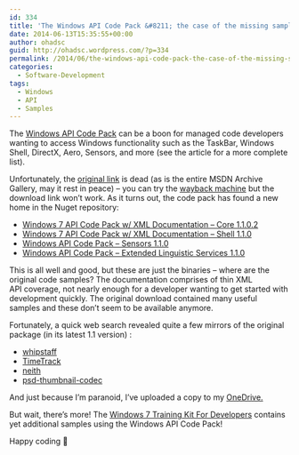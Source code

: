 ```yaml
---
id: 334
title: 'The Windows API Code Pack &#8211; the case of the missing samples'
date: 2014-06-13T15:35:55+00:00
author: ohadsc
guid: http://ohadsc.wordpress.com/?p=334
permalink: /2014/06/the-windows-api-code-pack-the-case-of-the-missing-samples/
categories:
  - Software-Development
tags:
  - Windows
  - API
  - Samples
---
```

The [Windows API Code Pack](http://msdn.microsoft.com/en-us/library/ff356173(v=vs.110).aspx) can be a boon for managed code developers wanting to access Windows functionality such as the TaskBar, Windows Shell, DirectX, Aero, Sensors, and more (see the article for a more complete list).

Unfortunately, the [original link](http://go.microsoft.com/fwlink/?LinkId=182523) is dead (as is the entire MSDN Archive Gallery, may it rest in peace) &#8211; you can try the [wayback machine](https://web.archive.org/web/20100926081207/http://code.msdn.microsoft.com/WindowsAPICodePack/Release/ProjectReleases.aspx?ReleaseId=4906) but the download link won&#8217;t work. As it turns out, the code pack has found a new home in the Nuget repository:

  * [Windows 7 API Code Pack w/ XML Documentation &#8211; Core 1.1.0.2](http://www.nuget.org/packages/Microsoft.WindowsAPICodePack-Core/)
  * [Windows 7 API Code Pack w/ XML Documentation &#8211; Shell 1.1.0](http://www.nuget.org/packages/Microsoft.WindowsAPICodePack-Shell/)
  * [Windows API Code Pack &#8211; Sensors 1.1.0](http://www.nuget.org/packages/WindowsAPICodePack-Sensors/)
  * [Windows API Code Pack &#8211; Extended Linguistic Services 1.1.0](http://www.nuget.org/packages/WindowsAPICodePack-ExtendedLinguisticServices/)

This is all well and good, but these are just the binaries &#8211; where are the original code samples? The documentation comprises of thin XML API coverage, not nearly enough for a developer wanting to get started with development quickly. The original download contained many useful samples and these don&#8217;t seem to be available anymore.

Fortunately, a quick web search revealed quite a few mirrors of the original package (in its latest 1.1 version) :

  * [whipstaff](https://github.com/dpvreony/whipstaff/tree/master/ThirdParty/Windows%20API%20Code%20Pack)
  * [TimeTrack](https://github.com/geselle-jan/TimeTrack/tree/master/Windows%20API%20Code%20Pack%201.1)
  * [neith](https://code.google.com/p/neith/source/browse/externals/WindowsAPICodePack/?name=2ea76a5624&r=94d6818df0ea24aa5c5009b379d1af045e2638d3)
  * [psd-thumbnail-codec](https://code.google.com/p/psd-thumbnail-codec/source/browse/trunk/Windows+API+Code+Pack+1.1/?r=2#Windows%20API%20Code%20Pack%201.1%2Fsource)

And just because I&#8217;m paranoid, I&#8217;ve uploaded a copy to my [OneDrive.](https://onedrive.live.com/redir?resid=DED6DB63D5309C3D!3235&authkey=!AIZB5s5MTGgfh4A&ithint=folder%2c)

But wait, there&#8217;s more! The [Windows 7 Training Kit For Developers](http://www.microsoft.com/en-us/download/confirmation.aspx?id=6450) contains yet additional samples using the Windows API Code Pack!

Happy coding 🙂

&nbsp;